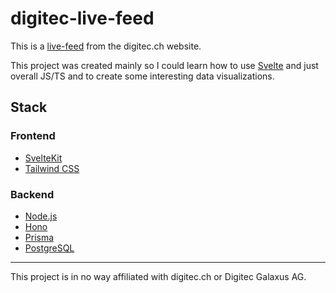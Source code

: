 # digitec-live-feed

This is a [live-feed](https://www.digitec.ch/en/wiki/2736) from the digitec.ch website.

This project was created mainly so I could learn how to use [Svelte](https://svelte.dev/) and just overall JS/TS and to create some interesting data visualizations.

## Stack

### Frontend
- [SvelteKit](https://kit.svelte.dev/)
- [Tailwind CSS](https://tailwindcss.com/)


### Backend
- [Node.js](https://nodejs.org/en/)
- [Hono](https://hono.dev/)
- [Prisma](https://www.prisma.io/)
- [PostgreSQL](https://www.postgresql.org/)


---

This project is in no way affiliated with digitec.ch or Digitec Galaxus AG.